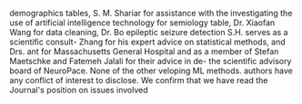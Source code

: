 demographics tables, S. M. Shariar for assistance with the investigating the use of artificial intelligence technology for
semiology table, Dr. Xiaofan Wang for data cleaning, Dr. Bo epileptic seizure detection S.H. serves as a scientific consult-
Zhang for his expert advice on statistical methods, and Drs. ant for Massachusetts General Hospital and as a member of
Stefan Maetschke and Fatemeh Jalali for their advice in de- the scientific advisory board of NeuroPace. None of the other
veloping ML methods. authors have any conflict of interest to disclose. We confirm
that we have read the Journal's position on issues involved